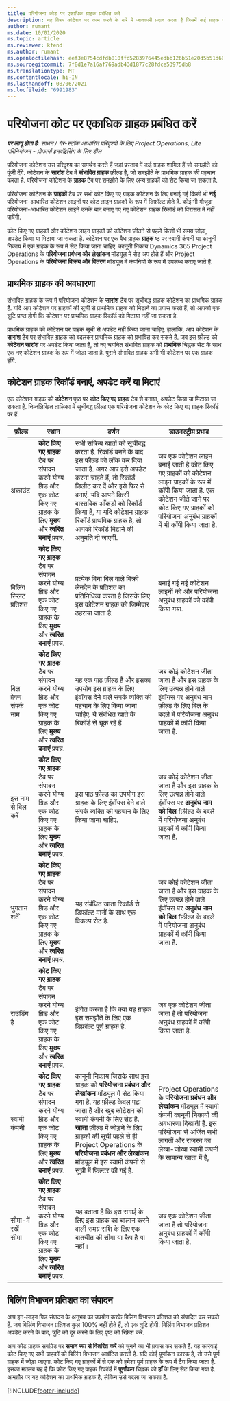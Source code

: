 ```yaml
---
title: परियोजना कोट पर एकाधिक ग्राहक प्रबंधित करें
description: यह विषय कोटेशन पर काम करने के बारे में जानकारी प्रदान करता है जिसमें कई ग्राहक शामिल हैं जो परियोजना को पूंजी देंगे.
author: rumant
ms.date: 10/01/2020
ms.topic: article
ms.reviewer: kfend
ms.author: rumant
ms.openlocfilehash: eef3e8754cdfdb810ffd5283976445edbb126b51e20d5b51d603d2ba9e2c02c9
ms.sourcegitcommit: 7f8d1e7a16af769adb43d1877c28fdce53975db8
ms.translationtype: MT
ms.contentlocale: hi-IN
ms.lasthandoff: 08/06/2021
ms.locfileid: "6991983"
---
```

# <a name="manage-multiple-customers-on-a-project-quote"></a>परियोजना कोट पर एकाधिक ग्राहक प्रबंधित करें

_**पर लागू होता है:** साधन / गैर-स्टॉक आधारित परिदृश्यों के लिए Project Operations, Lite परिनियोजन - प्रोफार्मा इनवॉइसिंग के लिए डील_

परियोजना कोटेशन उस परिदृश्य का समर्थन करते हैं जहां प्रस्ताव में कई ग्राहक शामिल हैं जो समझौते को पूंजी देंगे. कोटेशन के **सारांश** टैब में **संभावित ग्राहक** फ़ील्ड है, जो समझौते के प्राथमिक ग्राहक की पहचान करता है. परियोजना कोटेशन के **ग्राहक** टैब पर समझौते के लिए अन्य ग्राहकों को सेट किया जा सकता है.

परियोजना कोटेशन के **ग्राहकों** टैब पर सभी कोट किए गए ग्राहक कोटेशन के लिए बनाई गई किसी भी **नई** परियोजना-आधारित कोटेशन लाइनों पर कोट लाइन ग्राहकों के रूप में डिफ़ॉल्ट होते हैं. कोई भी मौजूदा परियोजना-आधारित कोटेशन लाइनें उनके बाद बनाए गए नए कोटेशन ग्राहक रिकॉर्ड को विरासत में नहीं पायेंगी.

कोट किए गए ग्राहकों और कोटेशन लाइन ग्राहकों को कोटेशन जीतने से पहले किसी भी समय जोड़ा, अपडेट किया या मिटाया जा सकता है. कोटेशन पर एक वैध ग्राहक **ग्राहक** ष्ठ पर स्वामी कंपनी या कानूनी निकाय में एक ग्राहक के रूप में सेट किया जाना चाहिए. कानूनी निकाय Dynamics 365 Project Operations के **परियोजना प्रबंधन और लेखांकन** मॉड्यूल में सेट अप होते हैं और Project Operations के **परियोजना विक्रय और वितरण** मॉड्यूल में कंपनियों के रूप में उपलब्ध कराए जाते हैं.

## <a name="concept-of-a-primary-customer"></a>प्राथमिक ग्राहक की अवधारणा

संभावित ग्राहक के रूप में परियोजना कोटेशन के **सारांश** टैब पर सूचीबद्ध ग्राहक कोटेशन का प्राथमिक ग्राहक है. यदि आप कोटेशन पर ग्राहकों की सूची से प्राथमिक ग्राहक को मिटाने का प्रयास करते हैं, तो आपको एक त्रुटि प्राप्त होगी कि कोटेशन पर प्राथमिक ग्राहक रिकॉर्ड को मिटाया नहीं जा सकता है.

प्राथमिक ग्राहक को कोटेशन पर ग्राहक सूची से अपडेट नहीं किया जाना चाहिए. हालांकि, आप कोटेशन के **सारांश** टैब पर संभावित ग्राहक को बदलकर प्राथमिक ग्राहक को प्रभावित कर सकते हैं. जब इस फ़ील्ड को **कोटेशन सारांश** पर अपडेट किया जाता है, तो नए चयनित संभावित ग्राहक को **प्राथमिक** चिह्नक सेट के साथ एक नए कोटेशन ग्राहक के रूप में जोड़ा जाता है. पुराने संभावित ग्राहक अभी भी कोटेशन पर एक ग्राहक होंगे.

## <a name="create-update-or-delete-a-quote-customer-record"></a>कोटेशन ग्राहक रिकॉर्ड बनाएं, अपडेट करें या मिटाएं

एक कोटेशन ग्राहक को **कोटेशन** पृष्ठ पर **कोट किए गए ग्राहक** टैब से बनाया, अपडेट किया या मिटाया जा सकता है. निम्नलिखित तालिका में सूचीबद्ध फ़ील्ड एक परियोजना कोटेशन के कोट किए गए ग्राहक रिकॉर्ड पर हैं.

| **फ़ील्ड** | **स्थान** | **वर्णन** | **डाउनस्ट्रीम प्रभाव** |
| --- | --- | --- | --- |
| अकाउंट | **कोट किए गए ग्राहक** टैब पर संपादन करने योग्य ग्रिड और एक कोट किए गए ग्राहक के लिए **मुख्य** और **त्वरित बनाएं** प्रपत्र. | सभी सक्रिय खातों को सूचीबद्ध करता है. रिकॉर्ड बनने के बाद इस फील्ड को लॉक कर दिया जाता है. अगर आप इसे अपडेट करना चाहते हैं, तो रिकॉर्ड डिलीट कर दें और इसे फिर से बनाएं. यदि आपने किसी वास्तविक आँकड़ों को रिकॉर्ड किया है, या यदि कोटेशन ग्राहक रिकॉर्ड प्राथमिक ग्राहक है, तो आपको रिकॉर्ड मिटाने की अनुमति दी जाएगी. | जब एक कोटेशन लाइन बनाई जाती है कोट किए गए ग्राहकों को कोटेशन लाइन ग्राहकों के रूप में कॉपी किया जाता है. एक कोटेशन जीते जाने पर कोट किए गए ग्राहकों को परियोजना अनुबंध ग्राहकों में भी कॉपी किया जाता है. |
| बिलिंग स्प्लिट प्रतिशत | **कोट किए गए ग्राहक** टैब पर संपादन करने योग्य ग्रिड और एक कोट किए गए ग्राहक के लिए **मुख्य** और **त्वरित बनाएं** प्रपत्र. | प्रत्येक बिना बिल वाले बिक्री लेनदेन के प्रतिशत का प्रतिनिधित्व करता है जिसके लिए इस कोटेशन ग्राहक को जिम्मेदार ठहराया जाता है. | बनाई गई नई कोटेशन लाइनों को और परियोजना अनुबंध ग्राहकों को कॉपी किया गया. |
| बिल प्रेषण संपर्क नाम | **कोट किए गए ग्राहक** टैब पर संपादन करने योग्य ग्रिड और एक कोट किए गए ग्राहक के लिए **मुख्य** और **त्वरित बनाएं** प्रपत्र. | यह एक पाठ फ़ील्ड है और इसका उपयोग इस ग्राहक के लिए इंवॉयस देने वाले संपर्क व्यक्ति की पहचान के लिए किया जाना चाहिए. ये संबंधित खाते के रिकॉर्ड से चूक रहे हैं | जब कोई कोटेशन जीता जाता है और इस ग्राहक के लिए उत्पन्न होने वाले इंवॉयस पर अनुबंध नाम फ़ील्ड के लिए बिल के बदले में परियोजना अनुबंध ग्राहकों में कॉपी किया जाता है. |
| इस नाम से बिल करें | **कोट किए गए ग्राहक** टैब पर संपादन करने योग्य ग्रिड और एक कोट किए गए ग्राहक के लिए **मुख्य** और **त्वरित बनाएं** प्रपत्र. | इस पाठ फ़ील्ड का उपयोग इस ग्राहक के लिए इंवॉयस देने वाले संपर्क व्यक्ति की पहचान के लिए किया जाना चाहिए. | जब कोई कोटेशन जीता जाता है और इस ग्राहक के लिए उत्पन्न होने वाले इंवॉयस पर **अनुबंध नाम को बिल** fफ़ील्ड के बदले में परियोजना अनुबंध ग्राहकों में कॉपी किया जाता है. |
| भुगतान शर्तें | **कोट किए गए ग्राहक** टैब पर संपादन करने योग्य ग्रिड और एक कोट किए गए ग्राहक के लिए **मुख्य** और **त्वरित बनाएं** प्रपत्र. | यह संबंधित खाता रिकॉर्ड से डिफ़ॉल्ट मानों के साथ एक विकल्प सेट है. | जब कोई कोटेशन जीता जाता है और इस ग्राहक के लिए उत्पन्न होने वाले इंवॉयस पर **अनुबंध नाम को बिल** fफ़ील्ड के बदले में परियोजना अनुबंध ग्राहकों में कॉपी किया जाता है. |
| राउंडिंग है | **कोट किए गए ग्राहक** टैब पर संपादन करने योग्य ग्रिड और एक कोट किए गए ग्राहक के लिए **मुख्य** और **त्वरित बनाएं** प्रपत्र. | इंगित करता है कि क्या यह ग्राहक इस समझौते के लिए एक डिफ़ॉल्ट पूर्ण ग्राहक है. | जब एक कोटेशन जीता जाता है तो परियोजना अनुबंध ग्राहकों में कॉपी किया जाता है. |
| स्वामी कंपनी | **कोट किए गए ग्राहक** टैब पर संपादन करने योग्य ग्रिड और एक कोट किए गए ग्राहक के लिए **मुख्य** और **त्वरित बनाएं** प्रपत्र. | कानूनी निकाय जिसके साथ इस ग्राहक को **परियोजना प्रबंधन और लेखांकन** मॉड्यूल में सेट किया गया है. यह फ़ील्ड केवल पढ़ा जाता है और खुद कोटेशन की स्वामी कंपनी के लिए सेट है. **खाता** फ़ील्ड में जोड़ने के लिए ग्राहकों की सूची पहले से ही Project Operations के **परियोजना प्रबंधन और लेखांकन** मॉड्यूल में इस स्वामी कंपनी से सूची में फ़िल्टर की गई है. | Project Operations के **परियोजना प्रबंधन और लेखांकन** मॉड्यूल में स्वामी कंपनी कानूनी निकायों की अवधारणा दिखाती है. इस परियोजना से अर्जित सभी लागतों और राजस्व का लेखा-जोखा स्वामी कंपनी के सामान्य खाता में है, |
| सीमा-में रखें सीमा | **कोट किए गए ग्राहक** टैब पर संपादन करने योग्य ग्रिड और एक कोट किए गए ग्राहक के लिए **मुख्य** और **त्वरित बनाएं** प्रपत्र. | यह बताता है कि इस सगाई के लिए इस ग्राहक का चालान करने वाली समग्र राशि के लिए एक बातचीत की सीमा या कैप है या नहीं। | जब एक कोटेशन जीता जाता है तो परियोजना अनुबंध ग्राहकों में कॉपी किया जाता है. |

## <a name="editing-billing-split-percentages"></a>बिलिंग विभाजन प्रतिशत का संपादन

आप इन-लाइन ग्रिड संपादन के अनुभव का उपयोग करके बिलिंग विभाजन प्रतिशत को संपादित कर सकते हैं. जब बिलिंग विभाजन प्रतिशत कुल 100% नहीं होते हैं, तो एक त्रुटि होगी. बिलिंग विभाजन प्रतिशत अपडेट करने के बाद, त्रुटि को दूर करने के लिए पृष्ठ को रिफ़्रेश करें.

आप कोट ग्राहक सबग्रिड पर **समान रूप से वितरित करें** को चुनने का भी प्रयास कर सकते हैं. यह कार्रवाई कोट किए गए सभी ग्राहकों को बिलिंग विभाजन आवंटित करती है. यदि कोई पूर्णांकन कारक है, तो उसे पूर्ण ग्राहक में जोड़ा जाएगा. कोट किए गए ग्राहकों में से एक को हमेशा पूर्ण ग्राहक के रूप में टैग किया जाता है. इसका मतलब यह है कि कोट किए गए ग्राहक रिकॉर्ड में **पूर्णांकन** चिह्नक को **हाँ** के लिए सेट किया गया है. आमतौर पर यह कोटेशन का प्राथमिक ग्राहक है, लेकिन उसे बदला जा सकता है.


[!INCLUDE[footer-include](../includes/footer-banner.md)]